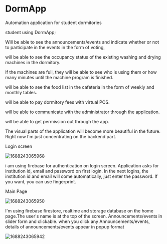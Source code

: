 # DormApp
Automation application for student dormitories

student using DormApp;

Will be able to see the announcements/events and indicate whether or not to participate in the events in the form of voting,

will be able to see the occupancy status of the existing washing and drying machines in the dormitory.

If the machines are full, they will be able to see who is using them or how many minutes until the machine program is finished.

will be able to see the food list in the cafeteria in the form of weekly and monthly tables.

will be able to pay dormitory fees with virtual POS.

will be able to communicate with the administrator through the application.

will be able to get permission out through the app.

The visual parts of the application will become more beautiful in the future. Right now I'm just concentrating on the backend part.

Login screen

![1688243065968](https://github.com/muhammedaliturk/DormApp/assets/103900615/6654ec59-8d96-45ac-8e3e-5e5bb796dbad)

i am using firebase for authentication on login screen. Application asks for institution id, email and password on first login.
In the next logins, the institution id and email will come automatically, just enter the password.
If you want, you can use fingerprint. 

Main Page

![1688243065950](https://github.com/muhammedaliturk/DormApp/assets/103900615/8f6ca6fa-d830-4535-8157-65d2d71472bd)

I'm using firebase firestore, realtime and storage database on the home page.The user's name is at the top of the screen.
Announcements/events in slider form and clickable.
when you click any Announcements/events, details of announcements/events appear in popup format

![1688243065942](https://github.com/muhammedaliturk/DormApp/assets/103900615/71925c6b-3371-4c4f-b26f-2f52570dfa50)
